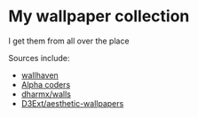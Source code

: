 # My wallpaper collection

I get them from all over the place

Sources include:

- [wallhaven](https://www.wallhaven.cc)
- [Alpha coders](https://wall.alphacoders.com)
- [dharmx/walls](https://www.github.com/dharmx/walls)
- [D3Ext/aesthetic-wallpapers](https://github.com/D3Ext/aesthetic-wallpapers/)
